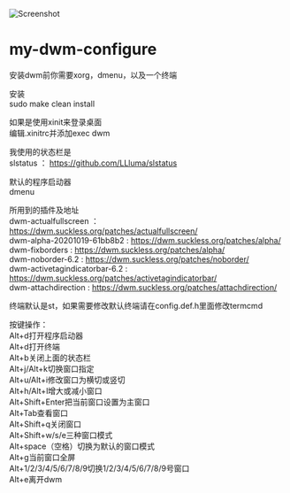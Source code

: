 ![Screenshot](https://user-images.githubusercontent.com/76856769/124358355-7eefb600-dc52-11eb-8546-0c1109783bc6.png)
# my-dwm-configure                                                                                                       
安装dwm前你需要xorg，dmenu，以及一个终端                                                                                     
                                                                                                                         
安装                                                                                                                     
sudo make clean install                                                                                                 
                                                                                                                         
如果是使用xinit来登录桌面                                                                                                   
编辑.xinitrc并添加exec dwm                                                                                                 
                                                                                                                         
我使用的状态栏是                                                                                                           
slstatus ： https://github.com/LLluma/slstatus                                                                           
                                                                                                                         
默认的程序启动器                                                                                                           
dmenu                                                                                                                   
                                                                                                                         
所用到的插件及地址                                                                                                         
dwm-actualfullscreen ： https://dwm.suckless.org/patches/actualfullscreen/                                               
dwm-alpha-20201019-61bb8b2 : https://dwm.suckless.org/patches/alpha/                                                     
dwm-fixborders : https://dwm.suckless.org/patches/alpha/                                                                 
dwm-noborder-6.2 : https://dwm.suckless.org/patches/noborder/                                                           
dwm-activetagindicatorbar-6.2 : https://dwm.suckless.org/patches/activetagindicatorbar/                                 
dwm-attachdirection : https://dwm.suckless.org/patches/attachdirection/                                                 
                                                                                                                         
终端默认是st，如果需要修改默认终端请在config.def.h里面修改termcmd                                                               
                                                                                                                         
按键操作：                                                                                                                 
Alt+d打开程序启动器                                                                                                        
Alt+d打开终端                                                                                                             
Alt+b关闭上面的状态栏                                                                                                       
Alt+j/Alt+k切换窗口指定                                                                                                   
Alt+u/Alt+i修改窗口为横切或竖切                                                                                             
Alt+h/Alt+l增大或减小窗口                                                                                                  
Alt+Shift+Enter把当前窗口设置为主窗口                                                                                       
Alt+Tab查看窗口                                                                                                           
Alt+Shift+q关闭窗口                                                                                                       
Alt+Shift+w/s/e三种窗口模式                                                                                               
Alt+space（空格）切换为默认的窗口模式                                                                                         
Alt+g当前窗口全屏                                                                                                         
Alt+1/2/3/4/5/6/7/8/9切换1/2/3/4/5/6/7/8/9号窗口                                                                           
Alt+e离开dwm                                                                                                            
